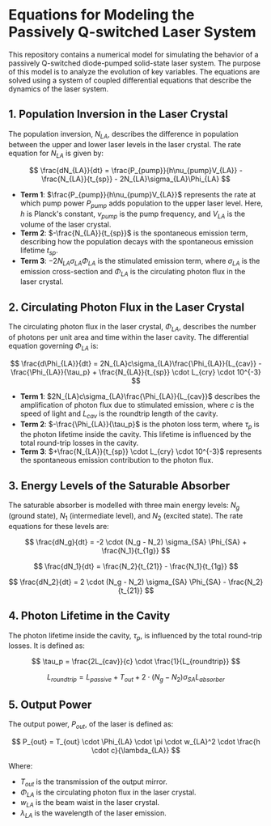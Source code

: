 # Equations for Modeling the Passively Q-switched Laser System

This repository contains a numerical model for simulating the behavior of a passively Q-switched diode-pumped solid-state laser system. The purpose of this model is to analyze the evolution of key variables. The equations are solved using a system of coupled differential equations that describe the dynamics of the laser system.

## 1. Population Inversion in the Laser Crystal
The population inversion, $N_{LA}$, describes the difference in population between the upper and lower laser levels in the laser crystal. The rate equation for $N_{LA}$ is given by:

$$
\frac{dN_{LA}}{dt} = \frac{P_{pump}}{h\nu_{pump}V_{LA}} - \frac{N_{LA}}{t_{sp}} - 2N_{LA}\sigma_{LA}\Phi_{LA}
$$

- **Term 1**: $\frac{P_{pump}}{h\nu_{pump}V_{LA}}$ represents the rate at which pump power $P_{pump}$ adds population to the upper laser level. Here, $h$ is Planck's constant, $\nu_{pump}$ is the pump frequency, and $V_{LA}$ is the volume of the laser crystal.
- **Term 2**: $-\frac{N_{LA}}{t_{sp}}$ is the spontaneous emission term, describing how the population decays with the spontaneous emission lifetime $t_{sp}$.
- **Term 3**: $-2N_{LA}\sigma_{LA}\Phi_{LA}$ is the stimulated emission term, where $\sigma_{LA}$ is the emission cross-section and $\Phi_{LA}$ is the circulating photon flux in the laser crystal.

## 2. Circulating Photon Flux in the Laser Crystal
The circulating photon flux in the laser crystal, $\Phi_{LA}$, describes the number of photons per unit area and time within the laser cavity. The differential equation governing $\Phi_{LA}$ is:

$$
\frac{d\Phi_{LA}}{dt} = 2N_{LA}c\sigma_{LA}\frac{\Phi_{LA}}{L_{cav}} - \frac{\Phi_{LA}}{\tau_p} + \frac{N_{LA}}{t_{sp}} \cdot L_{cry} \cdot 10^{-3}
$$

- **Term 1**: $2N_{LA}c\sigma_{LA}\frac{\Phi_{LA}}{L_{cav}}$ describes the amplification of photon flux due to stimulated emission, where $c$ is the speed of light and $L_{cav}$ is the roundtrip length of the cavity.
- **Term 2**: $-\frac{\Phi_{LA}}{\tau_p}$ is the photon loss term, where $\tau_p$ is the photon lifetime inside the cavity. This lifetime is influenced by the total round-trip losses in the cavity.
- **Term 3**: $+\frac{N_{LA}}{t_{sp}} \cdot L_{cry} \cdot 10^{-3}$ represents the spontaneous emission contribution to the photon flux.

## 3. Energy Levels of the Saturable Absorber
The saturable absorber is modelled with three main energy levels: $N_g$ (ground state), $N_1$ (intermediate level), and $N_2$ (excited state). The rate equations for these levels are:

$$
\frac{dN_g}{dt} = -2 \cdot (N_g - N_2) \sigma_{SA} \Phi_{SA} + \frac{N_1}{t_{1g}}
$$

$$
\frac{dN_1}{dt} = \frac{N_2}{t_{21}} - \frac{N_1}{t_{1g}}
$$

$$
\frac{dN_2}{dt} = 2 \cdot (N_g - N_2) \sigma_{SA} \Phi_{SA} - \frac{N_2}{t_{21}}
$$

## 4. Photon Lifetime in the Cavity
The photon lifetime inside the cavity, $\tau_p$, is influenced by the total round-trip losses. It is defined as:

$$
\tau_p = \frac{2L_{cav}}{c} \cdot \frac{1}{L_{roundtrip}}
$$

$$
L_{roundtrip} = L_{passive} + T_{out} + 2 \cdot (N_g - N_2) \sigma_{SA} L_{absorber}
$$

## 5. Output Power
The output power, $P_{out}$, of the laser is defined as:

$$
P_{out} = T_{out} \cdot \Phi_{LA} \cdot \pi \cdot w_{LA}^2 \cdot \frac{h \cdot c}{\lambda_{LA}}
$$

Where:
- $T_{out}$ is the transmission of the output mirror.
- $\Phi_{LA}$ is the circulating photon flux in the laser crystal.
- $w_{LA}$ is the beam waist in the laser crystal.
- $\lambda_{LA}$ is the wavelength of the laser emission.
